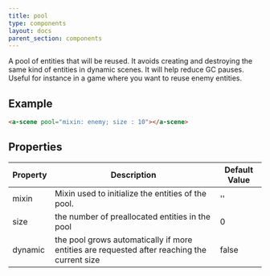 ```yaml
---
title: pool
type: components
layout: docs
parent_section: components
---
```


A pool of entities that will be reused. It avoids creating and destroying the
same kind of entities in dynamic scenes. It will help reduce GC pauses. Useful
for instance in a game where you want to reuse enemy entities.

## Example

```html
<a-scene pool="mixin: enemy; size : 10"></a-scene>
```

## Properties

| Property | Description                                                                                 | Default Value |
|----------|---------------------------------------------------------------------------------------------|---------------|
| mixin    | Mixin used to initialize the entities of the pool.                                          | ''            |
| size     | the number of preallocated entities in the pool                                             | 0             |
| dynamic  | the pool grows automatically if more entities are requested after reaching the current size | false         |
